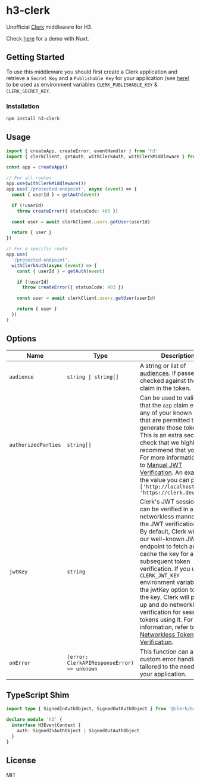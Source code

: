 # h3-clerk

Unofficial [Clerk](https://clerk.com/) middleware for H3.

Check [here](https://github.com/wobsoriano/nuxt-clerk-playground) for a demo with Nuxt.

## Getting Started

To use this middleware you should first create a Clerk application and retrieve a `Secret Key` and a `Publishable Key` for your application (see [here](https://clerk.com/docs/reference/node/getting-started)) to be used as environment variables `CLERK_PUBLISHABLE_KEY` & `CLERK_SECRET_KEY`.

### Installation

```bash
npm install h3-clerk
```

## Usage

```ts
import { createApp, createError, eventHandler } from 'h3'
import { clerkClient, getAuth, withClerkAuth, withClerkMiddleware } from 'h3-clerk'

const app = createApp()

// For all routes
app.use(withClerkMiddleware())
app.use('/protected-endpoint', async (event) => {
  const { userId } = getAuth(event)

  if (!userId)
    throw createError({ statusCode: 403 })

  const user = await clerkClient.users.getUser(userId)

  return { user }
})

// For a specific route
app.use(
  '/protected-endpoint',
  withClerkAuth(async (event) => {
    const { userId } = getAuth(event)

    if (!userId)
      throw createError({ statusCode: 403 })

    const user = await clerkClient.users.getUser(userId)

    return { user }
  })
)
```

## Options

| Name                   | Type      | Description                                                                                                                                                                                                                                                                                                                                                                                                                                                             |
|------------------------|-----------|-------------------------------------------------------------------------------------------------------------------------------------------------------------------------------------------------------------------------------------------------------------------------------------------------------------------------------------------------------------------------------------------------------------------------------------------------------------------------|
| `audience`    | `string \| string[]`| A string or list of [audiences](https://datatracker.ietf.org/doc/html/rfc7519#section-4.1.3). If passed, it is checked against the `aud` claim in the token.|
| `authorizedParties`    | `string[]`| Can be used to validate that the `azp` claim equals any of your known origins that are permitted to generate those tokens. This is an extra security check that we highly recommend that you do. For more information, refer to [Manual JWT Verification](https://clerk.com/docs/backend-requests/handling/manual-jwt). An example of the value you can pass is: `['http://localhost:4003', 'https://clerk.dev']` |
| `jwtKey`               | `string`  | Clerk's JWT session token can be verified in a networkless manner using the JWT verification key. By default, Clerk will use our well-known JWKs endpoint to fetch and cache the key for any subsequent token verification. If you use the `CLERK_JWT_KEY` environment variable or the jwtKey option to supply the key, Clerk will pick it up and do networkless verification for session tokens using it. For more information, refer to [Networkless Token Verification](https://clerk.com/docs/references/nodejs/token-verification#validate-the-authorized-party-of-a-session-token). |
| `onError`              | `(error: ClerkAPIResponseError) => unknown` | This function can act as a custom error handler tailored to the needs of your application.                                                                                                                                                                                                                                                                                                                                                                              |

## TypeScript Shim

```ts
import type { SignedInAuthObject, SignedOutAuthObject } from '@clerk/backend/internal'

declare module 'h3' {
  interface H3EventContext {
    auth: SignedInAuthObject | SignedOutAuthObject
  }
}
```

## License

MIT
